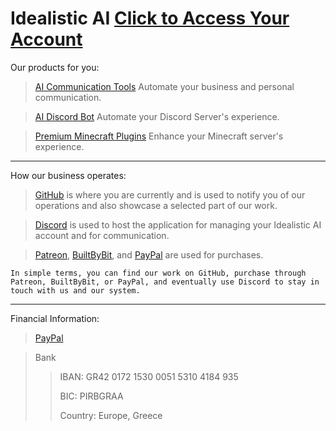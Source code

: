 # Idealistic AI [Click to Access Your Account](https://www.idealistic.ai/account)
Our products for you:
> [AI Communication Tools](https://github.com/IdealisticAI/Communication-Tools/blob/main/README.md) Automate your business and personal communication.

> [AI Discord Bot](https://github.com/IdealisticAI/Discord-Bot/blob/main/README.md) Automate your Discord Server's experience.

> [Premium Minecraft Plugins](https://builtbybit.com/creators/63108/) Enhance your Minecraft server's experience.
---
How our business operates:
> [GitHub](https://www.idealistic.ai/github) is where you are currently and is used to notify you of our operations and also showcase a selected part of our work.

> [Discord](https://www.idealistic.ai/discord) is used to host the application for managing your Idealistic AI account and for communication.

> [Patreon](https://www.idealistic.ai/patreon), [BuiltByBit](https://builtbybit.com/creators/63108/), and [PayPal](https://www.idealistic.ai/paypal) are used for purchases.

```In simple terms, you can find our work on GitHub, purchase through Patreon, BuiltByBit, or PayPal, and eventually use Discord to stay in touch with us and our system.```

---
Financial Information:
> [PayPal](https://www.idealistic.ai/paypal)

> Bank
> > IBAN: GR42 0172 1530 0051 5310 4184 935
> > 
> > BIC: PIRBGRAA
> >
> > Country: Europe, Greece
